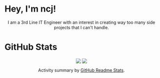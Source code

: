 <h1>Hey, I'm ncj!</h1>
<p align="center">I am a 3rd Line IT Engineer with an interest in creating way too many side projects that I can't handle.</p>
 
 <h1>GitHub Stats</h1>
<div align="center">
<img align="center" src="https://github-readme-stats.vercel.app/api?username=ncjsvr&show_icons=true&count_private=true&theme=tokyonight#3" />
  <img align="center" src="https://github-readme-stats.vercel.app/api/top-langs/?username=ncjsvr&count_private=true&theme=tokyonight#3" />
</div>
 
<p align="center">Activity summary by <a href="https://github.com/anuraghazra/github-readme-stats">GitHub Readme Stats</a>.</p>
